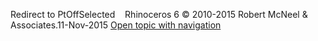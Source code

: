 ---
---

Redirect to PtOffSelected&#160;
&#160;
Rhinoceros 6 © 2010-2015 Robert McNeel &amp; Associates.11-Nov-2015
 [Open topic with navigation](ptoffselected.html) 

